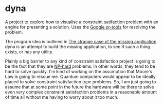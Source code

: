 # dyna
A project to explore how to visualise a constraint satifaction problem with an engine for presenting a solution. Uses the [Google or-tools](https://developers.google.com/optimization/) for resolving the problem.

The program idea is outlined in [The strange case of the missing application](http://techteapot.com/strange-case-of-the-missing-application/). dyna is an attempt to build the missing application, to see if such a thing exists, or has any utility.

Plainly a big barrier to any kind of constraint satisfaction project is going to be the fact that they are [NP-hard](http://en.wikipedia.org/wiki/NP-hard) problems. In other words, they tend to be hard to solve quickly. I'm kind of working on the assumption that Moore's Law is going to rescue me. Quantum computers would appear to be ideally placed to solve constraint satisfaction type problems. So, I am just going to assume that at some point in the future the hardware will be there to solve even very complex constraint satisfaction problems in a reasonable amount of time all without me having to worry about it too much.
